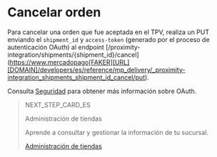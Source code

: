 # Cancelar orden

Para cancelar una orden que fue aceptada en el TPV, realiza un PUT enviando el `shipment_id` y `access-token` (generado por el proceso de autenticación OAuth) al endpoint  [/proximity-integration/shipments/{shipment_id}/cancel] (https://www.mercadopago[FAKER][URL][DOMAIN]/developers/es/reference/mp_delivery/_proximity-integration_shipments_shipment_id_cancel/put). 

Consulta [Seguridad](https://www.mercadopago[FAKER][URL][DOMAIN]/developers/es/guides/security/oauth/introduction) para obtener más información sobre OAuth.

> NEXT_STEP_CARD_ES
>
> Administración de tiendas
>
> Aprende a consultar y gestionar la información de tu sucursal.
>
> [Administración de tiendas](https://www.mercadopago[FAKER][URL][DOMAIN]/developers/es/guides/mp-delivery/store-management)
